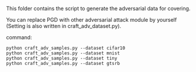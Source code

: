 This folder contains the script to generate the adversarial data for covering. 

You can replace PGD with other adversarial attack module by yourself (Setting is also written in craft_adv_dataset.py). 

command:
```
python craft_adv_samples.py --dataset cifar10 
python craft_adv_samples.py --dataset mnist 
python craft_adv_samples.py --dataset tiny 
python craft_adv_samples.py --dataset gtsrb 
```